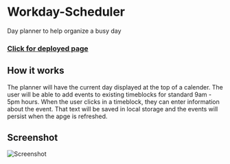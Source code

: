 # Workday-Scheduler
Day planner to help organize a busy day

### [Click for deployed page](https://github.com/CodenameToby/Workday-Scheduler)

## How it works
The planner will have the current day displayed at the top of a calender. 
The user will be able to add events to existing timeblocks for standard 9am - 5pm hours.
When the user clicks in a timeblock, they can enter information about the event.
That text will be saved in local storage and the events will persist when the apge is refreshed.

## Screenshot 
![Screenshot](/Users/tobyhomedrive/bootcamp/RICE-VIRT-FSF-PT-05-2023-U-LOLC/RICE-VIRT-FSF-PT-05-2023-U-LOLC/RICE-VIRT-FSF-PT-05-2023-U-LOLC/RICE-VIRT-FSF-PT-05-2023-U-LOLC/05-Third-Party-APIs/Workday-Scheduler/assets/images/screenshot.jpg)











